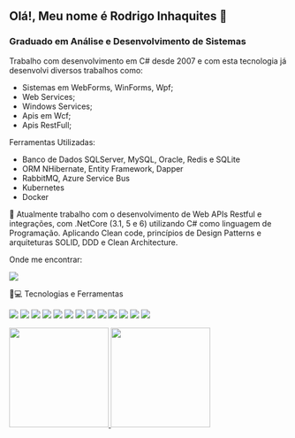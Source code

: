 ## Olá!, Meu nome é Rodrigo Inhaquites 👋

### Graduado em Análise e Desenvolvimento de Sistemas

Trabalho com desenvolvimento em C# desde 2007 e com esta tecnologia já desenvolvi diversos trabalhos como:
- Sistemas em WebForms, WinForms, Wpf;
- Web Services;
- Windows Services;
- Apis em Wcf;
- Apis RestFull;

Ferramentas Utilizadas:
- Banco de Dados SQLServer, MySQL, Oracle, Redis e SQLite
- ORM NHibernate, Entity Framework, Dapper
- RabbitMQ, Azure Service Bus
- Kubernetes
- Docker



🔭 Atualmente trabalho com o desenvolvimento de Web APIs Restful e integrações, com .NetCore (3.1, 5 e 6) utilizando C# como linguagem de Programação. Aplicando Clean code, princípios de Design Patterns e arquiteturas SOLID, DDD e Clean Architecture.


Onde me encontrar:
 
[<img src="https://img.shields.io/badge/linkedin-%230077B5.svg?&style=for-the-badge&logo=linkedin&logoColor=white" />](https://www.linkedin.com/in/rodrigoinhaquites/) 

🚀💻 Tecnologias e Ferramentas

<img src="https://img.shields.io/badge/GitHub-100000?style=for-the-badge&logo=github&logoColor=white" /> <img src="https://img.shields.io/badge/GitLab-330F63?style=for-the-badge&logo=gitlab&logoColor=white" />
<img src="https://img.shields.io/badge/Windows-0078D6?style=for-the-badge&logo=windows&logoColor=white" />
<img src="https://img.shields.io/badge/C%23-239120?style=for-the-badge&logo=c-sharp&logoColor=white" />
<img src="https://img.shields.io/badge/.NET-5C2D91?style=for-the-badge&logo=.net&logoColor=white" />
<img src="https://img.shields.io/badge/NuGet-004880?style=for-the-badge&logo=nuget&logoColor=white" />
<img src="https://img.shields.io/badge/SQLite-07405E?style=for-the-badge&logo=sqlite&logoColor=white" />
<img src="https://img.shields.io/badge/Microsoft_SQL_Server-CC2927?style=for-the-badge&logo=microsoft-sql-server&logoColor=white" />
<img src="https://img.shields.io/badge/MySQL-00000F?style=for-the-badge&logo=mysql&logoColor=white" />
<img src="https://img.shields.io/badge/Visual_Studio_Code-0078D4?style=for-the-badge&logo=visual%20studio%20code&logoColor=white" />
<img src="https://img.shields.io/badge/Visual_Studio_2019-5C2D91?style=for-the-badge&logo=visual%20studio&logoColor=white" />
<img src="https://img.shields.io/badge/Microsoft-666666?style=for-the-badge&logo=microsoft&logoColor=white" />
<img src="https://img.shields.io/badge/Postman-FF6C37?style=for-the-badge&logo=Postman&logoColor=white" />

<!--
![YOUR github stats](https://github-readme-stats.vercel.app/api?username=inhaquites&show_icons=true&theme=dracula)
[![Top Langs](https://github-readme-stats.vercel.app/api/top-langs/?username=inhaquites&layout=compact&show_icons=true&theme=dracula)](https://github.com/inhaquites/github-readme-stats)
-->
<div>
  <a href="https://github.com/inhaquites">
  <img height="180em" src="https://github-readme-stats.vercel.app/api?username=inhaquites&show_icons=true&theme=dracula&include_all_commits=true&count_private=true"/>
  <img height="180em" src="https://github-readme-stats.vercel.app/api/top-langs/?username=inhaquites&layout=compact&langs_count=7&theme=dracula"/>
</div>
<!--
![snake gif](https://github.com/inhaquites/inhaquites/blob/output/github-contribution-grid-snake.gif)

<!--
**inhaquites/inhaquites** is a ✨ _special_ ✨ repository because its `README.md` (this file) appears on your GitHub profile.
-->
 
<!-- 
Here are some ideas to get you started:

- 🔭 I’m currently working on ...
- 🌱 I’m currently learning ...
- 👯 I’m looking to collaborate on ...
- 🤔 I’m looking for help with ...
- 💬 Ask me about ...
- 📫 How to reach me: ...
- 😄 Pronouns: ...
- ⚡ Fun fact: ...
-->
